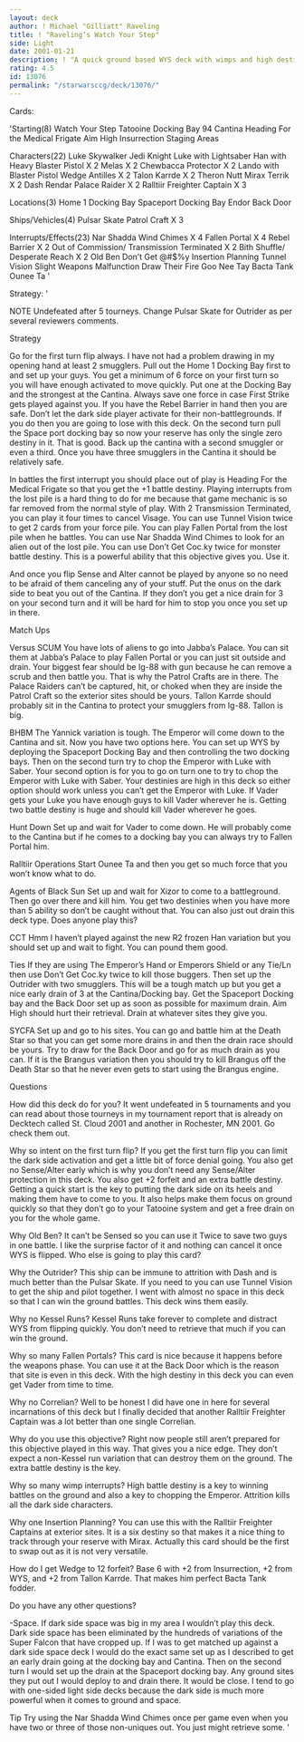 ```yaml
---
layout: deck
author: ! Michael "Gilliatt" Raveling
title: ! "Raveling’s Watch Your Step"
side: Light
date: 2001-01-21
description: ! "A quick ground based WYS deck with wimps and high destiny.	No Kessel Run."
rating: 4.5
id: 13076
permalink: "/starwarsccg/deck/13076/"
---
```

Cards: 

'Starting(8)
Watch Your Step
Tatooine
Docking Bay 94
Cantina
Heading For the Medical Frigate
Aim High
Insurrection
Staging Areas

Characters(22)
Luke Skywalker Jedi Knight
Luke with Lightsaber
Han with Heavy Blaster Pistol X 2
Melas X 2
Chewbacca Protector X 2
Lando with Blaster Pistol
Wedge Antilles X 2
Talon Karrde X 2
Theron Nutt
Mirax Terrik X 2
Dash Rendar
Palace Raider X 2
Ralltiir Freighter Captain X 3

Locations(3)
Home 1 Docking Bay
Spaceport Docking Bay
Endor Back Door

Ships/Vehicles(4)
Pulsar Skate
Patrol Craft X 3

Interrupts/Effects(23)
Nar Shadda Wind Chimes X 4
Fallen Portal X 4
Rebel Barrier X 2
Out of Commission/ Transmission Terminated X 2
Bith Shuffle/ Desperate Reach X 2
Old Ben
Don’t Get @#$%y
Insertion Planning
Tunnel Vision
Slight Weapons Malfunction
Draw Their Fire
Goo Nee Tay
Bacta Tank
Ounee Ta
'

Strategy: '

NOTE  Undefeated after 5 tourneys.  Change Pulsar Skate for Outrider as per several reviewers comments.

Strategy

Go for the first turn flip always.  I have not had a problem drawing in my opening hand at least 2 smugglers.  Pull out the Home 1 Docking Bay first to and set up your guys.  You get a minimum of 6 force on your first turn so you will have enough activated to move quickly.  Put one at the Docking Bay and the strongest at the Cantina.  Always save one force in case First Strike gets played against you.  If you have the Rebel Barrier in hand then you are safe.	Don’t let the dark side player activate for their non-battlegrounds.  If you do then you are going to lose with this deck.  On the second turn pull the Space port docking bay so now your reserve has only the single zero destiny in it.  That is good.  Back up the cantina with a second smuggler or even a third.  Once you have three smugglers in the Cantina it should be relatively safe.  

In battles the first interrupt you should place out of play is Heading For the Medical Frigate so that you get the +1 battle destiny.  Playing interrupts from the lost pile is a hard thing to do for me because that game mechanic is so far removed from the normal style of play.  With 2 Transmission Terminated, you can play it four times to cancel Visage.  You can use Tunnel Vision twice to get 2 cards from your force pile.  You can play Fallen Portal from the lost pile when he battles.  You can use Nar Shadda Wind Chimes to look for an alien out of the lost pile.  You can use Don’t Get Coc.ky twice for monster battle destiny.  This is a powerful ability that this objective gives you.  Use it.

And once you flip Sense and Alter cannot be played by anyone so no need to be afraid of them canceling any of your stuff.  Put the onus on the dark side to beat you out of the Cantina.  If they don’t you get a nice drain for 3 on your second turn and it will be hard for him to stop you once you set up in there.


Match Ups

Versus SCUM  You have lots of aliens to go into Jabba’s Palace.	You can sit them at Jabba’s Palace to play Fallen Portal or you can just sit outside and drain.  Your biggest fear should be Ig-88 with gun because he can remove a scrub and then battle you.  That is why the Patrol Crafts are in there.  The Palace Raiders can’t be captured, hit, or choked when they are inside the Patrol Craft so the exterior sites should be yours.  Tallon Karrde should probably sit in the Cantina to protect your smugglers from Ig-88.  Tallon is big.


BHBM  The Yannick variation is tough.	The Emperor will come down to the Cantina and sit.  Now you have two options here.  You can set up WYS by deploying the Spaceport Docking Bay and then controlling the two docking bays.  Then on the second turn try to chop the Emperor with Luke with Saber.  Your second option is for you to go on turn one to try to chop the Emperor with Luke with Saber.  Your destinies are high in this deck so either option should work unless you can’t get the Emperor with Luke.	If Vader gets your Luke you have enough guys to kill Vader wherever he is.  Getting two battle destiny is huge and should kill Vader wherever he goes.


Hunt Down  Set up and wait for Vader to come down.  He will probably come to the Cantina but if he comes to a docking bay you can always try to Fallen Portal him.


Ralltiir Operations  Start Ounee Ta and then you get so much force that you won’t know what to do.


Agents of Black Sun  Set up and wait for Xizor to come to a battleground.  Then go over there and kill him.  You get two destinies when you have more than 5 ability so don’t be caught without that.  You can also just out drain this deck type.  Does anyone play this?


CCT  Hmm I haven’t played against the new R2 frozen Han variation but you should set up and wait to fight.  You can pound them good.


Ties  If they are using The Emperor’s Hand or Emperors Shield or any Tie/Ln then use Don’t Get Coc.ky twice to kill those buggers.  Then set up the Outrider with two smugglers.  This will be a tough match up but you get a nice early drain of 3 at the Cantina/Docking bay.  Get the Spaceport Docking bay and the Back Door set up as soon as possible for maximum drain.  Aim High should hurt their retrieval.  Drain at whatever sites they give you.


SYCFA	Set up and go to his sites.  You can go and battle him at the Death Star so that you can get some more drains in and then the drain race should be yours.  Try to draw for the Back Door and go for as much drain as you can.  If it is the Brangus variation then you should try to kill Brangus off the Death Star so that he never even gets to start using the Brangus engine.


Questions

How did this deck do for you?  It went undefeated in 5 tournaments and you can read about those tourneys in my tournament report that is already on Decktech called St. Cloud 2001 and another in Rochester, MN 2001.  Go check them out.


Why so intent on the first turn flip?  If you get the first turn flip you can limit the dark side activation and get a little bit of force denial going.  You also get no Sense/Alter early which is why you don’t need any Sense/Alter protection in this deck.	You also get +2 forfeit and an extra battle destiny.  Getting a quick start is the key to putting the dark side on its heels and making them have to come to you.  It also helps make them focus on ground quickly so that they don’t go to your Tatooine system and get a free drain on you for the whole game.


Why Old Ben?  It can’t be Sensed so you can use it Twice to save two guys in one battle.  I like the surprise factor of it and nothing can cancel it once WYS is flipped.  Who else is going to play this card?


Why the Outrider?  This ship can be immune to attrition with Dash and is much better than the Pulsar Skate.  If you need to you can use Tunnel Vision to get the ship and pilot together.  I went with almost no space in this deck so that I can win the ground battles.  This deck wins them easily.


Why no Kessel Runs?  Kessel Runs take forever to complete and distract WYS from flipping quickly.  You don’t need to retrieve that much if you can win the ground.


Why so many Fallen Portals?  This card is nice because it happens before the weapons phase.  You can use it at the Back Door which is the reason that site is even in this deck.  With the high destiny in this deck you can even get Vader from time to time.


Why no Correlian?  Well to be honest I did have one in here for several incarnations of this deck but I finally decided that another Ralltiir Freighter Captain was a lot better than one single Correlian.


Why do you use this objective?	Right now people still aren’t prepared for this objective played in this way.  That gives you a nice edge.  They don’t expect a non-Kessel run variation that can destroy them on the ground.  The extra battle destiny is the key.


Why so many wimp interrupts?  High battle destiny is a key to winning battles on the ground and also a key to chopping the Emperor.  Attrition kills all the dark side characters.


Why one Insertion Planning?  You can use this with the Ralltiir Freighter Captains at exterior sites.  It is a six destiny so that makes it a nice thing to track through your reserve with Mirax.  Actually this card should be the first to swap out as it is not very versatile.


How do I get Wedge to 12 forfeit?  Base 6 with +2 from Insurrection, +2 from WYS, and +2 from Tallon Karrde.  That makes him perfect Bacta Tank fodder.


Do you have any other questions?

-Space.  If dark side space was big in my area I wouldn’t play this deck.  Dark side space has been eliminated by the hundreds of variations of the Super Falcon that have cropped up.  If I was to get matched up against a dark side space deck I would do the exact same set up as I described to get an early drain going at the docking bay and Cantina.  Then on the second turn I would set up the drain at the Spaceport docking bay.  Any ground sites they put out I would deploy to and drain there.  It would be close.  I tend to go with one-sided light side decks because the dark side is much more powerful when it comes to ground and space.


Tip  Try using the Nar Shadda Wind Chimes once per game even when you have two or three of those non-uniques out.  You just might retrieve some.      '
